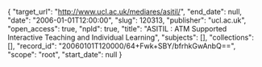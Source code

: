 {
  "target_url": "http://www.ucl.ac.uk/mediares/asitil/", 
  "end_date": null, 
  "date": "2006-01-01T12:00:00", 
  "slug": 120313, 
  "publisher": "ucl.ac.uk", 
  "open_access": true, 
  "npld": true, 
  "title": "ASITIL : ATM Supported Interactive Teaching and Individual Learning", 
  "subjects": [], 
  "collections": [], 
  "record_id": "20060101T120000/64+Fwk+SBY/bfrhkGwAnbQ==", 
  "scope": "root", 
  "start_date": null
}


